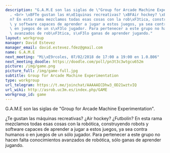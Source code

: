 ```yaml
---
description: "G.A.M.E son las siglas de \"Group for Arcade Machine Experimentation\"\
  . <br> \xBFTe gustan las m\xE1quinas recreativas? \xBFAir hockey? \xBFFutbol\xED\
  n? En esta rama mezclamos todas esas cosas con la rob\xF3tica, construyendo robots\
  \ y software capaces de aprender a jugar a estos juegos, ya sea contra humanos o\
  \ en juegos de un s\xF3lo jugador. Para pertenecer a este grupo no hacen falta conocimientos\
  \ avanzados de rob\xF3tica, s\xF3lo ganas de aprender jugando."
layout: workgroup
manager: David Estevez
manager_email: david.estevez.fdez@gmail.com
name: G.A.M.E
next_meeting: "Mi\xE9rcoles, 07/02/2018 de 17:00 a 19:00 en 1.0.B06"
next_meeting_doodle: https://doodle.com/poll/pn3t3c3wtgcu652m
picture: /img/game.png
picture_full: /img/game-full.jpg
subtitle: Group for Arcade Machine Experimentation
type: workgroup
url_telegram: https://t.me/joinchat/AAAAAECDhw3_OD21wztvIQ
url_wiki: http://asrob.uc3m.es/index.php/GAME
workgroup_id: game
---
```


G.A.M.E son las siglas de "Group for Arcade Machine Experimentation".

¿Te gustan las máquinas recreativas? ¿Air hockey? ¿Futbolín? En esta rama mezclamos todas esas cosas con la robótica, construyendo robots y software capaces de aprender a jugar a estos juegos, ya sea contra humanos o en juegos de un sólo jugador. Para pertenecer a este grupo no hacen falta conocimientos avanzados de robótica, sólo ganas de aprender jugando.